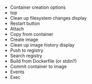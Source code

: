 * Container creation options
* top
* Clean up filesystem changes display
* Restart button
* Attach
* Copy from container
* Create image
* Clean up image history display
* Push to registry
* Search registry
* Build from Dockerfile (or stdin?)
* Commit container to image
* Events
* Exec